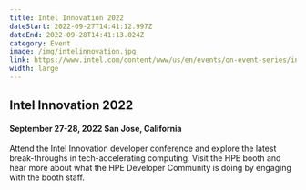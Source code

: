 ```yaml
---
title: Intel Innovation 2022
dateStart: 2022-09-27T14:41:12.997Z
dateEnd: 2022-09-28T14:41:13.024Z
category: Event
image: /img/intelinnovation.jpg
link: https://www.intel.com/content/www/us/en/events/on-event-series/innovation.html
width: large
---
```

## Intel Innovation 2022

#### September 27-28, 2022 San Jose, California

Attend the Intel Innovation developer conference and explore the latest break-throughs in tech-accelerating computing. Visit the HPE booth and hear more about what the HPE Developer Community is doing by engaging with the booth staff.